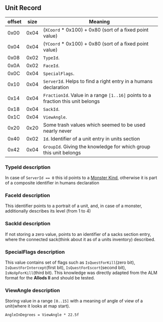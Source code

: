 ## Unit Record

 offset | size | Meaning
--------|------|--------
0x00 | 0x04 | (`XCoord` * 0x100) + 0x80 (sort of a fixed point value)
0x04 | 0x04 | (`YCoord` * 0x100) + 0x80 (sort of a fixed point value)
0x08 | 0x02 | `TypeId`.
0x0A | 0x02 | `FaceId`.
0x0C | 0x04 | `SpecialFlags`.
0x10 | 0x04 | `ServerId`. Helps to find a right entry in a humans declaration
0x14 | 0x04 | `FractionId`. Value in a range `[1..16]` points to a fraction this unit belongs
0x18 | 0x04 | `SackId`.
0x1C | 0x04 | `ViewAngle`.
0x20 | 0x20 | Some trash values which seemed to be used nearly never
0x40 | 0x02 | `Id`. Identifier of a unit entry in units section
0x42 | 0x04 | `GroupId`. Giving the knowledge for which group this unit belongs

### TypeId description
In case of `ServerId == 0` this id points to a [Monster Kind](../../Enumerations/ALM/MonsterKind.md),
otherwise it is part of a composite identifier in humans declaration

### FaceId description
This identifier points to a portrait of a unit, and, in case of a monster,
additionally describes its level (from 1 to 4)

### SackId description
If not storing a zero value, points to an identifier of a sacks section entry,
where the connected sack(think about it as of a units inventory) described.

### SpecialFlags description
This value contains set of flags such as `IsQuestForKill`(zero bit),
`IsQuestForIntercept`(first bit), `IsQuestForEscort`(second bit),
`IsNoXpForKill`(third bit). This knowledge was directly adapted
from the ALM format for the **Allods II** and should be tested.

### ViewAngle description
Storing value in a range `[0..15]` with a meaning of angle of view of
a unit(where it looks at map start).

`AngleInDegrees = ViewAngle * 22.5f`
